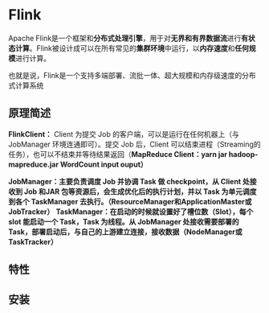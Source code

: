 # Flink

Apache Flink是一个框架和**分布式处理引擎**，用于对**无界和有界数据流**进行**有状态计算**。Flink被设计成可以在所有常见的**集群环境**中运行，以**内存速度**和**任何规模**进行计算。

也就是说，Flink是一个支持多端部署、流批一体、超大规模和内存级速度的分布式计算系统

## 原理简述

**FlinkClient：** Client 为提交 Job 的客户端，可以是运行在任何机器上（与 JobManager 环境连通即可）。提交 Job 后，Client 可以结束进程（Streaming的任务），也可以不结束并等待结果返回（**MapReduce Client：yarn jar hadoop-mapreduce.jar WordCount input ouput）**

**JobManager：**主要负责调度 Job 并协调 Task 做 checkpoint，从 Client 处接收到 Job 和JAR 包等资源后，会生成优化后的执行计划，并以 Task 为单元调度到各个 TaskManager 去执行。**（ResourceManager和ApplicationMaster或JobTracker）**
**TaskManager：**在启动的时候就设置好了槽位数（Slot），每个 slot 能启动一个 Task，Task 为线程。从 JobManager 处接收需要部署的 Task，部署启动后，与自己的上游建立连接，接收数据**（NodeManager或TaskTracker）**



## 特性



## 安装



